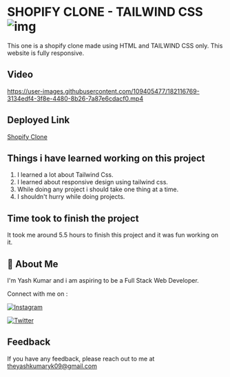 # SHOPIFY CLONE - TAILWIND CSS ![img](https://img.shields.io/badge/SHOPIFY-CLONE-brightgreen)

This one is a shopify clone made using HTML and TAILWIND CSS only. This website is fully responsive.
## Video


https://user-images.githubusercontent.com/109405477/182116769-3134edf4-3f8e-4480-8b26-7a87e6cdacf0.mp4


## Deployed Link

[Shopify Clone](https://shopifyklone.netlify.app/)


## Things i have learned working on this project

1. I learned a lot about Tailwind Css.
3. I learned about responsive design using tailwind css.
4. While doing any project i should take one thing at a time.
5. I shouldn't hurry while doing projects.
## Time took to finish the project

It took me around 5.5 hours to finish this project and it was fun working on it.
## 🚀 About Me
I'm Yash Kumar and i am aspiring to be a Full Stack Web Developer.

Connect with me on :

[![Instagram](https://img.shields.io/badge/Instagram-%23E4405F.svg?style=for-the-badge&logo=Instagram&logoColor=white)](https://www.instagram.com/theyash_yk09/)

[![Twitter](https://img.shields.io/badge/Twitter-%231DA1F2.svg?style=for-the-badge&logo=Twitter&logoColor=white)](https://www.twitter.com/theyash_yk09/)

## Feedback

If you have any feedback, please reach out to me at theyashkumaryk09@gmail.com

